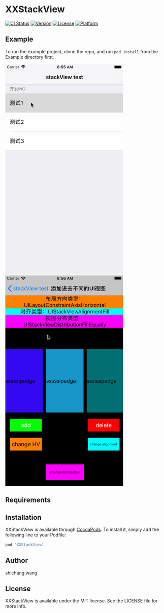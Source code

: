 # XXStackView

[![CI Status](http://img.shields.io/travis/shichang.wang/XXStackView.svg?style=flat)](https://travis-ci.org/shichang.wang/XXStackView)
[![Version](https://img.shields.io/cocoapods/v/XXStackView.svg?style=flat)](http://cocoapods.org/pods/XXStackView)
[![License](https://img.shields.io/cocoapods/l/XXStackView.svg?style=flat)](http://cocoapods.org/pods/XXStackView)
[![Platform](https://img.shields.io/cocoapods/p/XXStackView.svg?style=flat)](http://cocoapods.org/pods/XXStackView)

## Example

To run the example project, clone the repo, and run `pod install` from the Example directory first.

![插入相同子View](/XXResources/test1.gif)
![插入不同子View](/XXResources/test2.gif)


## Requirements

## Installation

XXStackView is available through [CocoaPods](http://cocoapods.org). To install
it, simply add the following line to your Podfile:

```ruby
pod 'XXStackView'
```

## Author

shichang.wang

## License

XXStackView is available under the MIT license. See the LICENSE file for more info.

